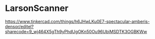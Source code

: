 # LarsonScanner
https://www.tinkercad.com/things/h6JHwLKu0E7-spectacular-amberis-densor/editel?sharecode=9_wj464X5gTh9yPhdUgOKn50Ou96UbiMSDTK3OGBKWw
